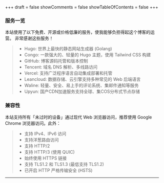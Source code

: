+++
draft = false
showComments = false
showTableOfContents = false
+++

### 服务一览
本站使用了以下免费、开源或价格低廉的服务，使我能够负担得起这个博客的运营。  非常感谢这些服务！
>- Hugo: 世界上最快的静态网站生成器 (Golang)  
>- Congo: 一款强大的、轻量的 Hugo 主题，使用 Tailwind CSS 构建  
>- GitHub: 博客源码托管和版本控制  
>- Tencent: 域名 DNS 解析、多线路访问  
>- Vercel: 支持广泛程序语言自动集成部署和托管  
>- Leancloud: 数据存储、云引擎支持多种常见的 Web 后端语言
>- Waline: 轻量、安全、易上手的评论系统、集邮件通知等服务
>- Upyun: 国产CDN加速服务支持全球、集COS分布式节点存储

### 兼容性  
本站支持所有「未过时的设备」通过现代 Web 浏览器访问，推荐使用 Google Chrome 浏览器访问。此外：  

>- 支持 IPv4、IPv6 访问  
>- 支持洋葱路由访问  
>- 支持 HTTP/2  
>- 支持 HTTP/3 (使用 QUIC)  
>- 始终使用 HTTPS 链接  
>- 支持 TLS1.2 和 TLS1.3 (最低支持 TLS1.2)  
>- 已开启 HTTP 严格传输安全 (HSTS)  
---

